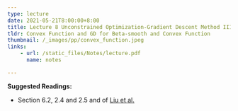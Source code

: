 ```yaml
---
type: lecture
date: 2021-05-21T8:00:00+8:00
title: Lecture 8 Unconstrained Optimization-Gradient Descent Method III 
tldr: Convex Function and GD for Beta-smooth and Convex Function
thumbnail: /_images/pp/convex_function.jpeg
links: 
    - url: /static_files/Notes/lecture.pdf
      name: notes

---
```

**Suggested Readings:**

- Section 6.2, 2.4 and 2.5 and of [Liu et al.](http://bicmr.pku.edu.cn/~wenzw/optbook/opt1.pdf)



